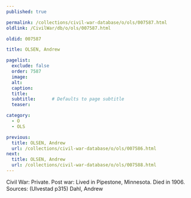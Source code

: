 ```yaml
---
published: true

permalink: /collections/civil-war-database/o/ols/007587.html
oldlink: /CivilWar/db/o/ols/007587.html

oldid: 007587

title: OLSEN, Andrew

pagelist:
  exclude: false
  order: 7587
  image: 
  alt:
  caption:
  title:
  subtitle:      # Defaults to page subtitle
  teaser:

category: 
  - O 
  - OLS

previous:
  title: OLSEN, Andrew
  url: /collections/civil-war-database/o/ols/007586.html  
next:
  title: OLSEN, Andrew
  url: /collections/civil-war-database/o/ols/007588.html   
---
```

Civil War: Private. Post war: Lived in Pipestone, Minnesota. Died in 1906. Sources: (Ulvestad p315) &#147;Dahl, Andrew&#148;